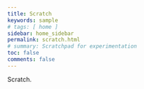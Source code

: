 ```yaml
---
title: Scratch
keywords: sample
# tags: [ home ]
sidebar: home_sidebar
permalink: scratch.html
# summary: Scratchpad for experimentation
toc: false
comments: false
---
```


Scratch.
